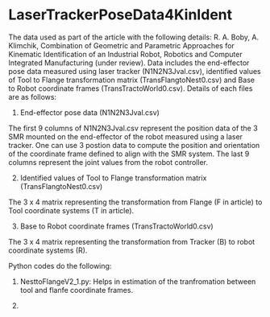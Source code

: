 # LaserTrackerPoseData4KinIdent
The data used as part of the article with the following details: R. A. Boby, A. Klimchik, Combination of Geometric and Parametric Approaches for Kinematic Identification of an Industrial Robot, Robotics and Computer Integrated Manufacturing (under review). Data includes the end-effector pose data measured using laser tracker (N1N2N3Jval.csv), identified values of Tool to Flange transformation matrix (TransFlangtoNest0.csv) and Base to Robot coordinate frames (TransTractoWorld0.csv). Details of each files are as follows:

1. End-effector pose data (N1N2N3Jval.csv)

The first 9 columns of N1N2N3Jval.csv represent the position data of the 3 SMR mounted on the end-effector of the robot measured using a laser tracker. One can use 3 postion data to compute the position and orientation of the coordinate frame defined to align with the SMR system. 
The last 9 columns represent the joint values from the robot controller.

2. Identified values of Tool to Flange transformation matrix (TransFlangtoNest0.csv)

The 3 x 4 matrix representing the transformation from Flange (F in article) to Tool coordinate systems (T in article).

3. Base to Robot coordinate frames (TransTractoWorld0.csv)

The 3 x 4 matrix representing the transformation from Tracker (B) to robot coordinate systems (R).

Python codes do the following:

1) NesttoFlangeV2_1.py: Helps in estimation of the tranfromation between tool and flanfe coordinate frames.

2) 
